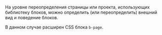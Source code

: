 ﻿На уровне переопределения страницы или проекта, использующих библиотеку блоков, можно определить (или переопределить) внешний вид и поведение блоков.

В данном случае расширен CSS блока `b-page`.
